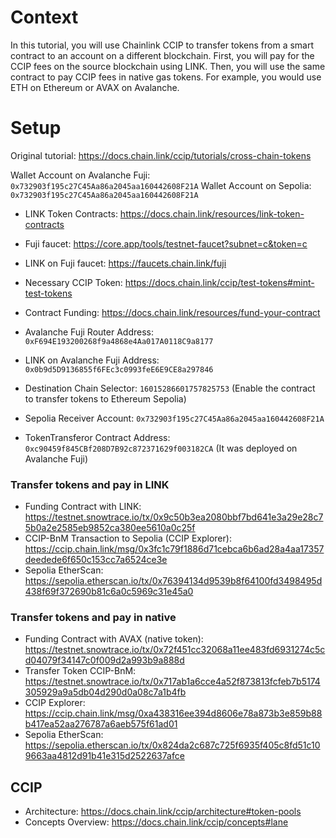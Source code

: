 # Context 

In this tutorial, you will use Chainlink CCIP to transfer tokens from a smart contract to an account on a different blockchain. First, you will pay for the CCIP fees on the source blockchain using LINK. Then, you will use the same contract to pay CCIP fees in native gas tokens. For example, you would use ETH on Ethereum or AVAX on Avalanche.

# Setup
Original tutorial: https://docs.chain.link/ccip/tutorials/cross-chain-tokens

Wallet Account on Avalanche Fuji: `0x732903f195c27C45Aa86a2045aa160442608F21A`
Wallet Account on Sepolia: `0x732903f195c27C45Aa86a2045aa160442608F21A`

- LINK Token Contracts: https://docs.chain.link/resources/link-token-contracts
- Fuji faucet: https://core.app/tools/testnet-faucet?subnet=c&token=c 
- LINK on Fuji faucet: https://faucets.chain.link/fuji
- Necessary CCIP Token: https://docs.chain.link/ccip/test-tokens#mint-test-tokens
- Contract Funding: https://docs.chain.link/resources/fund-your-contract

- Avalanche Fuji Router Address: `0xF694E193200268f9a4868e4Aa017A0118C9a8177`
- LINK on Avalanche Fuji Address: `0x0b9d5D9136855f6FEc3c0993feE6E9CE8a297846`
- Destination Chain Selector: `16015286601757825753` (Enable the contract to transfer tokens to Ethereum Sepolia)
- Sepolia Receiver Account: `0x732903f195c27C45Aa86a2045aa160442608F21A`

- TokenTransferor Contract Address: `0xc90459f845CBf208D7B92c872371629f003182CA` (It was deployed on Avalanche Fuji)

### Transfer tokens and pay in LINK
- Funding Contract with LINK: https://testnet.snowtrace.io/tx/0x9c50b3ea2080bbf7bd641e3a29e28c75b0a2e2585eb9852ca380ee5610a0c25f
- CCIP-BnM Transaction to Sepolia (CCIP Explorer): https://ccip.chain.link/msg/0x3fc1c79f1886d71cebca6b6ad28a4aa17357deedede6f650c153cc7a6524ce3e
- Sepolia EtherScan: https://sepolia.etherscan.io/tx/0x76394134d9539b8f64100fd3498495d438f69f372690b81c6a0c5969c31e45a0

### Transfer tokens and pay in native
- Funding Contract with AVAX (native token): https://testnet.snowtrace.io/tx/0x72f451cc32068a11ee483fd6931274c5cd04079f34147c0f009d2a993b9a888d
- Transfer Token CCIP-BnM: https://testnet.snowtrace.io/tx/0x717ab1a6cce4a52f873813fcfeb7b5174305929a9a5db04d290d0a08c7a1b4fb
- CCIP Explorer: https://ccip.chain.link/msg/0xa438316ee394d8606e78a873b3e859b88b417ea52aa276787a6aeb575f61ad01
- Sepolia EtherScan: https://sepolia.etherscan.io/tx/0x824da2c687c725f6935f405c8fd51c109663aa4812d91b41e315d2522637afce

## CCIP
- Architecture: https://docs.chain.link/ccip/architecture#token-pools
- Concepts Overview: https://docs.chain.link/ccip/concepts#lane